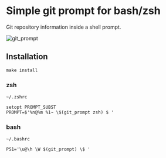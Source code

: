 # Simple git prompt for bash/zsh

Git repository information inside a shell prompt.

![git_prompt](https://repository-images.githubusercontent.com/266870139/b26c1300-2903-11eb-94cc-c2d2a5cc6592)

## Installation

```
make install
```

### zsh

`~/.zshrc`
```
setopt PROMPT_SUBST
PROMPT=$'%n@%m %1~ \$(git_prompt zsh) $ '
```

### bash

`~/.bashrc`
```
PS1='\u@\h \W $(git_prompt) \$ '
```

